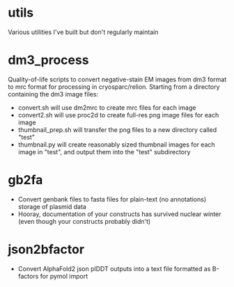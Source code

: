 # utils
Various utilities I've built but don't regularly maintain

# dm3_process

Quality-of-life scripts to convert negative-stain EM images from dm3 format to mrc format for processing in cryosparc/relion.  Starting from a directory containing the dm3 image files:
 - convert.sh will use dm2mrc to create mrc files for each image
 - convert2.sh will use proc2d to create full-res png image files for each image
 - thumbnail_prep.sh will transfer the png files to a new directory called "test"
 - thumbnail.py will create reasonably sized thumbnail images for each image in "test", and output them into the "test" subdirectory

# gb2fa

 - Convert genbank files to fasta files for plain-text (no annotations) storage of plasmid data
 - Hooray, documentation of your constructs has survived nuclear winter (even though your constructs probably didn't)

# json2bfactor

 - Convert AlphaFold2 json plDDT outputs into a text file formatted as B-factors for pymol import
